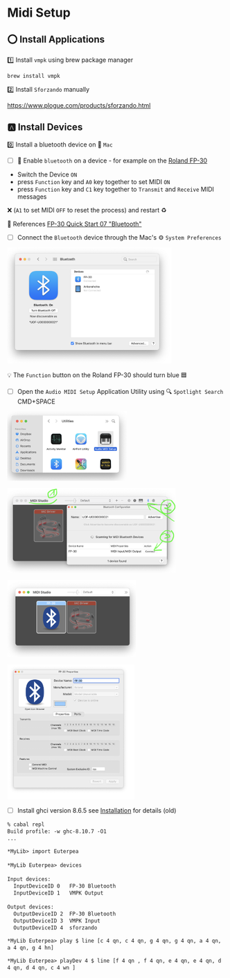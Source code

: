 # Midi Setup

## :o: Install Applications

:one: Install `vmpk` using brew package manager

```
brew install vmpk
```

:two: Install `Sforzando` manually

https://www.plogue.com/products/sforzando.html


## :a: Install Devices 

:zero: Install a bluetooth device on :apple: `Mac`

- [ ] :musical_keyboard: Enable `bluetooth` on a device - for example on the [Roland FP-30](https://www.roland.com/ca/products/fp-30/)

* Switch the Device `ON`
* press `Function` key and `A0` key together to set MIDI `ON` 
* press `Function` key and `C1` key together to `Transmit` and `Receive` MIDI messages

:x: (`A1` to set MIDI `OFF` to reset the process) and restart :recycle:

:bookmark: References [FP-30 Quick Start 07 "Bluetooth"](https://www.youtube.com/watch?v=OtDxVKbbnFo&t=22s)

- [ ] Connect the `Bluetooth` device through the Mac's :gear: `System Preferences` 

<img src="images/SystemPreferencesBluetooth.png" width="379" height="267" alt="System Preferences Bluetooth"></img>

:bulb: The `Function` button on the Roland FP-30 should turn blue :blue_square:

- [ ] Open the `Audio MIDI Setup` Application Utility using  :mag: `Spotlight Search` CMD+SPACE

<img src="images/AudioMidiSetup.png" width="276" height="160" alt="AUDI Midi Setup"></img>

<img src="images/MIDIStudioBluetoothConfiguration.png" width="389" height="195" alt="AUDI Midi Setup"></img>

<img src="images/MIDIStudioFP-30Driver.png" width="297" height="177" alt=""></img>

<img src="images/MIDIStudioFP-30DriverProperties.png" width="294" height="311" alt=""></img>


- [ ] Install ghci version 8.6.5 see [Installation](http://www.euterpea.com/download-and-installation/) for details (old)

```
% cabal repl
Build profile: -w ghc-8.10.7 -O1
...
```


```
*MyLib> import Euterpea

*MyLib Euterpea> devices

Input devices: 
  InputDeviceID 0	FP-30 Bluetooth
  InputDeviceID 1	VMPK Output

Output devices: 
  OutputDeviceID 2	FP-30 Bluetooth
  OutputDeviceID 3	VMPK Input
  OutputDeviceID 4	sforzando
```

```
*MyLib Euterpea> play $ line [c 4 qn, c 4 qn, g 4 qn, g 4 qn, a 4 qn, a 4 qn, g 4 hn]
```

```
*MyLib Euterpea> playDev 4 $ line [f 4 qn , f 4 qn, e 4 qn, e 4 qn, d 4 qn, d 4 qn, c 4 wn ]
```
